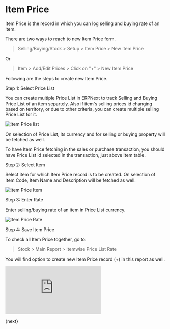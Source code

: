 <!-- add-breadcrumbs -->
# Item Price

Item Price is the record in which you can log selling and buying rate of an item.

There are two ways to reach to new Item Price form.

> Selling/Buying/Stock > Setup > Item Price > New Item Price

Or

> Item > Add/Edit Prices > Click on "+"  > New Item Price

Following are the steps to create new Item Price.

Step 1: Select Price List

You can create multiple Price List in ERPNext to track Selling and Buying Price List of an item separtely. Also if item's selling prices id changing based on territory, or due to other criteria, you can create multiple selling Price List for it.

![Item Price list](/assets/img/stock/item-price-1.png)

On selection of Price List, its currency and for selling or buying property will be fetched as well.

To have Item Price fetching in the sales or purchase transaction, you should have Price List id selected in the transaction, just above Item table.

Step 2: Select Item

Select item for which Item Price record is to be created. On selection of Item Code, Item Name and Description will be fetched as well.

![Item Price Item](/assets/img/stock/item-price-2.png)

Step 3: Enter Rate

Enter selling/buying rate of an item in Price List currency.

![Item Price Rate](/assets/img/stock/item-price-3.png)

Step 4: Save Item Price

To check all Item Price together, go to:

> Stock > Main Report > Itemwise Price List Rate

You will find option to create new Item Price record (+) in this report as well.

<div>
    <div class="embed-container">
        <iframe src='https://www.youtube.com/embed/FcOsV-e8ymE?start=193' frameborder='0' frameborder='0' allow="autoplay; encrypted-media" allowfullscreen>
        </iframe>
    </div>
</div>

{next}
